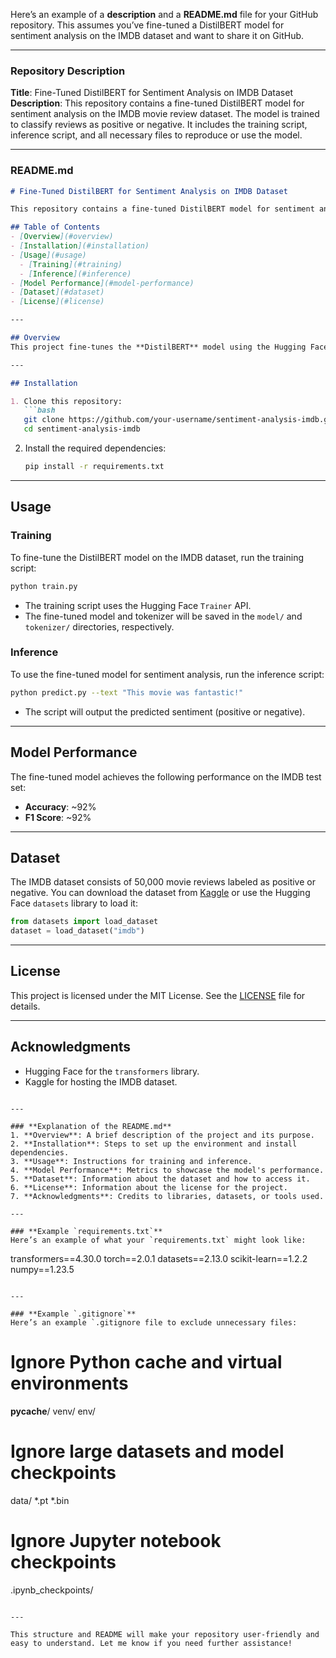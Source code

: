 Here’s an example of a **description** and a **README.md** file for your GitHub repository. This assumes you’ve fine-tuned a DistilBERT model for sentiment analysis on the IMDB dataset and want to share it on GitHub.

---

### **Repository Description**
**Title**: Fine-Tuned DistilBERT for Sentiment Analysis on IMDB Dataset  
**Description**: This repository contains a fine-tuned DistilBERT model for sentiment analysis on the IMDB movie review dataset. The model is trained to classify reviews as positive or negative. It includes the training script, inference script, and all necessary files to reproduce or use the model.

---

### **README.md**

```markdown
# Fine-Tuned DistilBERT for Sentiment Analysis on IMDB Dataset

This repository contains a fine-tuned DistilBERT model for sentiment analysis on the IMDB movie review dataset. The model is trained to classify movie reviews as either **positive** or **negative**.

## Table of Contents
- [Overview](#overview)
- [Installation](#installation)
- [Usage](#usage)
  - [Training](#training)
  - [Inference](#inference)
- [Model Performance](#model-performance)
- [Dataset](#dataset)
- [License](#license)

---

## Overview
This project fine-tunes the **DistilBERT** model using the Hugging Face `transformers` library on the IMDB dataset for binary sentiment classification. The model is lightweight and efficient, making it suitable for deployment in production environments.

---

## Installation

1. Clone this repository:
   ```bash
   git clone https://github.com/your-username/sentiment-analysis-imdb.git
   cd sentiment-analysis-imdb
   ```

2. Install the required dependencies:
   ```bash
   pip install -r requirements.txt
   ```

---

## Usage

### Training
To fine-tune the DistilBERT model on the IMDB dataset, run the training script:
```bash
python train.py
```
- The training script uses the Hugging Face `Trainer` API.
- The fine-tuned model and tokenizer will be saved in the `model/` and `tokenizer/` directories, respectively.

### Inference
To use the fine-tuned model for sentiment analysis, run the inference script:
```bash
python predict.py --text "This movie was fantastic!"
```
- The script will output the predicted sentiment (positive or negative).

---

## Model Performance
The fine-tuned model achieves the following performance on the IMDB test set:
- **Accuracy**: ~92%
- **F1 Score**: ~92%

---

## Dataset
The IMDB dataset consists of 50,000 movie reviews labeled as positive or negative. You can download the dataset from [Kaggle](https://www.kaggle.com/lakshmi25npathi/imdb-dataset-of-50k-movie-reviews) or use the Hugging Face `datasets` library to load it:
```python
from datasets import load_dataset
dataset = load_dataset("imdb")
```

---

## License
This project is licensed under the MIT License. See the [LICENSE](LICENSE) file for details.

---

## Acknowledgments
- Hugging Face for the `transformers` library.
- Kaggle for hosting the IMDB dataset.
```

---

### **Explanation of the README.md**
1. **Overview**: A brief description of the project and its purpose.
2. **Installation**: Steps to set up the environment and install dependencies.
3. **Usage**: Instructions for training and inference.
4. **Model Performance**: Metrics to showcase the model's performance.
5. **Dataset**: Information about the dataset and how to access it.
6. **License**: Information about the license for the project.
7. **Acknowledgments**: Credits to libraries, datasets, or tools used.

---

### **Example `requirements.txt`**
Here’s an example of what your `requirements.txt` might look like:
```
transformers==4.30.0
torch==2.0.1
datasets==2.13.0
scikit-learn==1.2.2
numpy==1.23.5
```

---

### **Example `.gitignore`**
Here’s an example `.gitignore file to exclude unnecessary files:
```
# Ignore Python cache and virtual environments
__pycache__/
venv/
env/

# Ignore large datasets and model checkpoints
data/
*.pt
*.bin

# Ignore Jupyter notebook checkpoints
.ipynb_checkpoints/
```

---

This structure and README will make your repository user-friendly and easy to understand. Let me know if you need further assistance!
